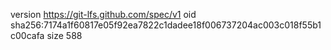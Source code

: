 version https://git-lfs.github.com/spec/v1
oid sha256:7174a1f60817e05f92ea7822c1dadee18f006737204ac003c018f55b1c00cafa
size 588

